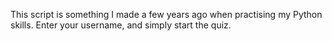 This script is something I made a few years ago when practising my Python skills. Enter your username, and simply start the quiz.
